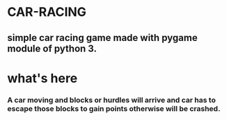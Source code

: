 # CAR-RACING
## simple car racing game made with pygame module of python 3. 
# what's here
### A car moving and blocks or hurdles will arrive and car has to escape those blocks to gain points otherwise will be crashed.

